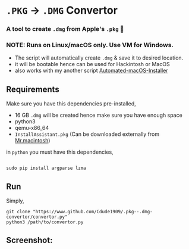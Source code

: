# `.PKG` -> `.DMG` Convertor
### A tool to create `.dmg` from Apple's `.pkg` 🎊
### NOTE: Runs on Linux/macOS only. Use VM for Windows.
- The script will automatically create `.dmg` & save it to desired location.
- it will be bootable hence can be used for Hackintosh or MacOS
- also works with my another script [Automated-macOS-Installer](https://www.github.com/cdude1909/Automated-macOS-Installer)

## Requirements

Make sure you have this dependencies pre-installed,
- 16 GB `.dmg` will be created hence make sure you have enough space
- python3 
- qemu-x86_64
- `InstallAssistant.pkg` (Can be downloaded externally from [Mr.macintosh](https://mrmacintosh.com/how-to-download-macos-catalina-mojave-or-high-sierra-full-installers/))

in `python` you must have this dependencies,
```

sudo pip install argparse lzma
```
## Run
Simply,
```
git clone "https://www.github.com/Cdude1909/.pkg--.dmg-convertor/convertor.py"
python3 /path/to/convertor.py
```

## Screenshot:

